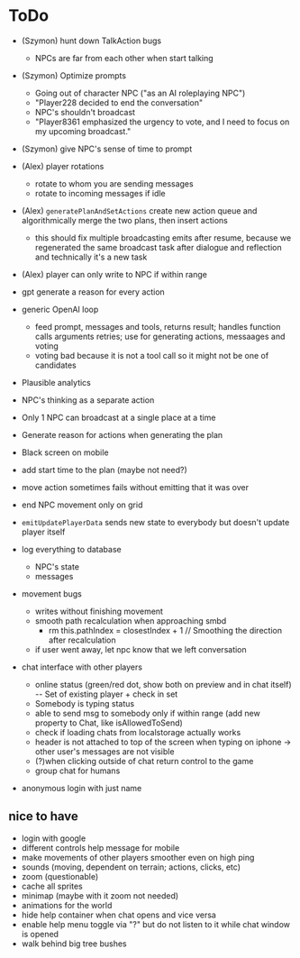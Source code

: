 # ToDo

- (Szymon) hunt down TalkAction bugs
  - NPCs are far from each other when start talking
- (Szymon) Optimize prompts
  - Going out of character NPC ("as an AI roleplaying NPC")
  - "Player228 decided to end the conversation"
  - NPC's shouldn't broadcast
  - "Player8361 emphasized the urgency to vote, and I need to focus on my upcoming broadcast."
- (Szymon) give NPC's sense of time to prompt

- (Alex) player rotations
  - rotate to whom you are sending messages
  - rotate to incoming messages if idle
- (Alex) `generatePlanAndSetActions` create new action queue and algorithmically merge the two plans, then insert actions
  - this should fix multiple broadcasting emits after resume, because we regenerated the same broadcast task after dialogue and reflection and technically it's a new task
- (Alex) player can only write to NPC if within range

- gpt generate a reason for every action
- generic OpenAI loop
  - feed prompt, messages and tools, returns result; handles function calls arguments retries; use for generating actions, messaages and voting
  - voting bad because it is not a tool call so it might not be one of candidates
- Plausible analytics
- NPC's thinking as a separate action
- Only 1 NPC can broadcast at a single place at a time
- Generate reason for actions when generating the plan
- Black screen on mobile
- add start time to the plan (maybe not need?)
- move action sometimes fails without emitting that it was over
- end NPC movement only on grid
- `emitUpdatePlayerData` sends new state to everybody but doesn't update player itself
- log everything to database
  - NPC's state
  - messages
- movement bugs
  - writes without finishing movement
  - smooth path recalculation when approaching smbd
    - rm this.pathIndex = closestIndex + 1 // Smoothing the direction after recalculation
  - if user went away, let npc know that we left conversation
- chat interface with other players
  - online status (green/red dot, show both on preview and in chat itself) -- Set of existing player + check in set
  - Somebody is typing status
  - able to send msg to somebody only if within range (add new property to Chat, like isAllowedToSend)
  - check if loading chats from localstorage actually works
  - header is not attached to top of the screen when typing on iphone -> other user's messages are not visible
  - (?)when clicking outside of chat return control to the game
  - group chat for humans
- anonymous login with just name

## nice to have

- login with google
- different controls help message for mobile
- make movements of other players smoother even on high ping
- sounds (moving, dependent on terrain; actions, clicks, etc)
- zoom (questionable)
- cache all sprites
- minimap (maybe with it zoom not needed)
- animations for the world
- hide help container when chat opens and vice versa
- enable help menu toggle via "?" but do not listen to it while chat window is opened
- walk behind big tree bushes
